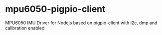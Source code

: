 # mpu6050-pigpio-client
MPU6050 IMU Driver for Nodejs based on pigpio-client with i2c, dmp and calibration enabled
